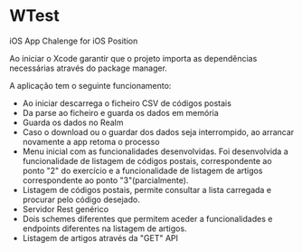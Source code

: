# WTest
iOS App Chalenge for iOS Position

Ao iniciar o Xcode garantir que o projeto importa as dependências necessárias através do package manager. 

A aplicação tem o seguinte funcionamento:
  - Ao iniciar descarrega o ficheiro CSV de códigos postais
  - Da parse ao ficheiro e guarda os dados em memória
  - Guarda os dados no Realm
  - Caso o download ou o guardar dos dados seja interrompido, ao arrancar novamente a app retoma o processo
  - Menu inicial com as funcionalidades desenvolvidas. Foi desenvolvida a funcionalidade de listagem de códigos postais, 
  correspondente ao ponto "2" do exercício e a funcionalidade de listagem de artigos correspondente ao ponto "3"(parcialmente).
  - Listagem de códigos postais, permite consultar a lista carregada e procurar pelo código desejado. 
  - Servidor Rest genérico
  - Dois schemes diferentes que permitem aceder a funcionalidades e endpoints diferentes na listagem de artigos.
  - Listagem de artigos através da "GET" API
